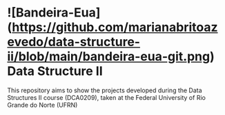 # ![Bandeira-Eua] (https://github.com/marianabritoazevedo/data-structure-ii/blob/main/bandeira-eua-git.png) Data Structure II
This repository aims to show the projects developed during the Data Structures II course (DCA0209), taken at the Federal University of Rio Grande do Norte (UFRN)
